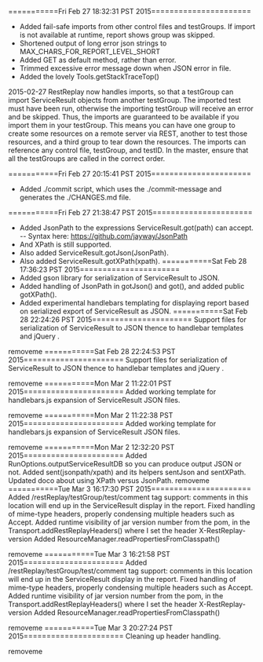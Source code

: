 ===========Fri Feb 27 18:32:31 PST 2015======================
- Added fail-safe imports from other control files and testGroups.
  If import is not available at runtime, report shows group was skipped.
- Shortened output of long error json strings to MAX_CHARS_FOR_REPORT_LEVEL_SHORT
- Added GET as default method, rather than error.
- Trimmed excessive error message down when JSON error in file.
- Added the lovely Tools.getStackTraceTop()

2015-02-27   RestReplay now handles imports, so that a testGroup can import ServiceResult objects from another testGroup.  The imported test must have been run, otherwise the importing testGroup will receive an error and be skipped.  Thus, the imports are guaranteed to be available if you import them in your testGroup.  This means you can have one group to create some resources on a remote server via REST, another to test those resources, and a third group to tear down the resources.  The imports can reference any control file, testGroup, and testID.  In the master, ensure that all the testGroups are called in the correct order.


===========Fri Feb 27 20:15:41 PST 2015======================
- Added ./commit script, which uses the ./commit-message and generates the ./CHANGES.md file.

===========Fri Feb 27 21:38:47 PST 2015======================

- Added JsonPath to the expressions ServiceResult.got(path) can accept.
--   Syntax here: https://github.com/jayway/JsonPath
- And XPath is still supported.
- Also added ServiceResult.gotJson(JsonPath).
- Also added ServiceResult.gotXPath(xpath).
===========Sat Feb 28 17:36:23 PST 2015======================
- Added gson library for serialization of ServiceResult to JSON.
- Added handling of JsonPath in gotJson() and got(), and added public gotXPath().
- Added experimental handlebars templating for displaying report based on serialized export of ServiceResult as JSON.
===========Sat Feb 28 22:24:26 PST 2015======================
Support files for serialization of ServiceResult to JSON thence to handlebar templates and jQuery .

removeme
===========Sat Feb 28 22:24:53 PST 2015======================
Support files for serialization of ServiceResult to JSON thence to handlebar templates and jQuery .

removeme
===========Mon Mar 2 11:22:01 PST 2015======================
Added working template for handlebars.js expansion of ServiceResult JSON files.

removeme
===========Mon Mar 2 11:22:38 PST 2015======================
Added working template for handlebars.js expansion of ServiceResult JSON files.

removeme
===========Mon Mar 2 12:32:20 PST 2015======================
Added RunOptions.outputServiceResultDB so you can produce output JSON or not.
Added sent(jsonpath/xpath) and its helpers sentJson and sentXPath.
Updated doco about using XPath versus JsonPath.
removeme
===========Tue Mar 3 16:17:30 PST 2015======================
Added /restReplay/testGroup/test/comment tag support: 
    comments in this location will end up in the ServiceResult display in the report.
Fixed handling of mime-type headers, properly condensing multiple headers such as Accept.
Added runtime visibility of jar version number from the pom, in the Transport.addRestReplayHeaders()
    where I set the header X-RestReplay-version
Added ResourceManager.readPropertiesFromClasspath()

removeme
===========Tue Mar 3 16:21:58 PST 2015======================
Added /restReplay/testGroup/test/comment tag support: 
    comments in this location will end up in the ServiceResult display in the report.
Fixed handling of mime-type headers, properly condensing multiple headers such as Accept.
Added runtime visibility of jar version number from the pom, in the Transport.addRestReplayHeaders()
    where I set the header X-RestReplay-version
Added ResourceManager.readPropertiesFromClasspath()

removeme
===========Tue Mar 3 20:27:24 PST 2015======================
Cleaning up header handling.

removeme
